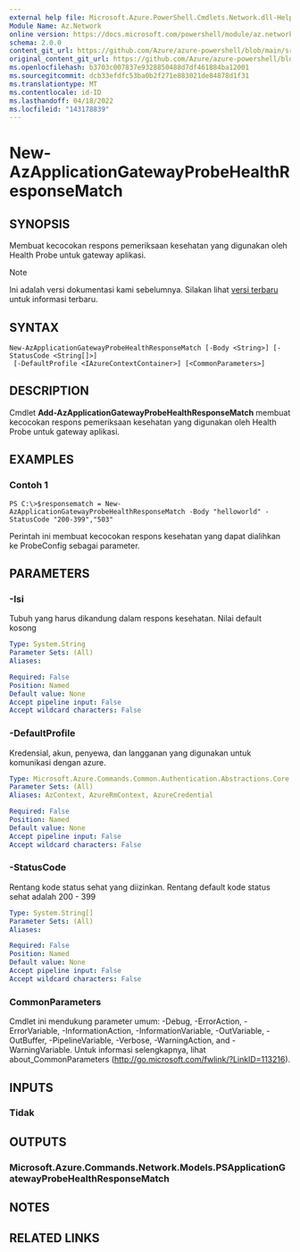 ```yaml
---
external help file: Microsoft.Azure.PowerShell.Cmdlets.Network.dll-Help.xml
Module Name: Az.Network
online version: https://docs.microsoft.com/powershell/module/az.network/new-azapplicationgatewayprobehealthresponsematch
schema: 2.0.0
content_git_url: https://github.com/Azure/azure-powershell/blob/main/src/Network/Network/help/New-AzApplicationGatewayProbeHealthResponseMatch.md
original_content_git_url: https://github.com/Azure/azure-powershell/blob/main/src/Network/Network/help/New-AzApplicationGatewayProbeHealthResponseMatch.md
ms.openlocfilehash: b3703c007837e9328850488d7df461884ba12001
ms.sourcegitcommit: dcb33efdfc53ba0b2f271e883021de84878d1f31
ms.translationtype: MT
ms.contentlocale: id-ID
ms.lasthandoff: 04/18/2022
ms.locfileid: "143178839"
---
```

# New-AzApplicationGatewayProbeHealthResponseMatch

## SYNOPSIS
Membuat kecocokan respons pemeriksaan kesehatan yang digunakan oleh Health Probe untuk gateway aplikasi.

> [!NOTE]
>Ini adalah versi dokumentasi kami sebelumnya. Silakan lihat [versi terbaru](/powershell/module/az.network/new-azapplicationgatewayprobehealthresponsematch) untuk informasi terbaru.

## SYNTAX

```
New-AzApplicationGatewayProbeHealthResponseMatch [-Body <String>] [-StatusCode <String[]>]
 [-DefaultProfile <IAzureContextContainer>] [<CommonParameters>]
```

## DESCRIPTION
Cmdlet **Add-AzApplicationGatewayProbeHealthResponseMatch** membuat kecocokan respons pemeriksaan kesehatan yang digunakan oleh Health Probe untuk gateway aplikasi.

## EXAMPLES

### Contoh 1
```
PS C:\>$responsematch = New-AzApplicationGatewayProbeHealthResponseMatch -Body "helloworld" -StatusCode "200-399","503"
```

Perintah ini membuat kecocokan respons kesehatan yang dapat dialihkan ke ProbeConfig sebagai parameter.

## PARAMETERS

### -Isi
Tubuh yang harus dikandung dalam respons kesehatan.
Nilai default kosong

```yaml
Type: System.String
Parameter Sets: (All)
Aliases:

Required: False
Position: Named
Default value: None
Accept pipeline input: False
Accept wildcard characters: False
```

### -DefaultProfile
Kredensial, akun, penyewa, dan langganan yang digunakan untuk komunikasi dengan azure.

```yaml
Type: Microsoft.Azure.Commands.Common.Authentication.Abstractions.Core.IAzureContextContainer
Parameter Sets: (All)
Aliases: AzContext, AzureRmContext, AzureCredential

Required: False
Position: Named
Default value: None
Accept pipeline input: False
Accept wildcard characters: False
```

### -StatusCode
Rentang kode status sehat yang diizinkan. Rentang default kode status sehat adalah 200 - 399

```yaml
Type: System.String[]
Parameter Sets: (All)
Aliases:

Required: False
Position: Named
Default value: None
Accept pipeline input: False
Accept wildcard characters: False
```

### CommonParameters
Cmdlet ini mendukung parameter umum: -Debug, -ErrorAction, -ErrorVariable, -InformationAction, -InformationVariable, -OutVariable, -OutBuffer, -PipelineVariable, -Verbose, -WarningAction, and -WarningVariable. Untuk informasi selengkapnya, lihat about_CommonParameters (http://go.microsoft.com/fwlink/?LinkID=113216).

## INPUTS

### Tidak

## OUTPUTS

### Microsoft.Azure.Commands.Network.Models.PSApplicationGatewayProbeHealthResponseMatch

## NOTES

## RELATED LINKS
